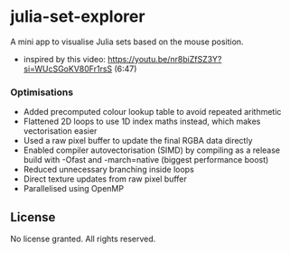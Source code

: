 # julia-set-explorer
A mini app to visualise Julia sets based on the mouse position.
- inspired by this video: https://youtu.be/nr8biZfSZ3Y?si=WUcSGoKV80Fr1rsS (6:47)
### Optimisations
- Added precomputed colour lookup table to avoid repeated arithmetic
- Flattened 2D loops to use 1D index maths instead, which makes vectorisation easier
- Used a raw pixel buffer to update the final RGBA data directly
- Enabled compiler autovectorisation (SIMD) by compiling as a release build with -Ofast and -march=native (biggest performance boost)
- Reduced unnecessary branching inside loops
- Direct texture updates from raw pixel buffer
- Parallelised using OpenMP
## License
No license granted. All rights reserved.
